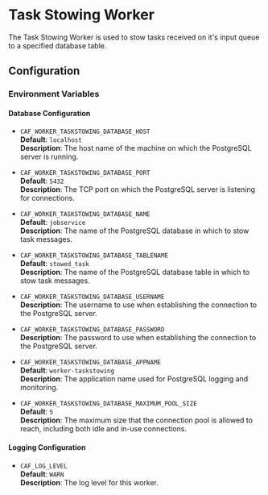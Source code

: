 # Task Stowing Worker

The Task Stowing Worker is used to stow tasks received on it's input queue to a specified database table.

## Configuration

### Environment Variables

#### Database Configuration

* `CAF_WORKER_TASKSTOWING_DATABASE_HOST`  
    **Default**: `localhost`  
    **Description**: The host name of the machine on which the PostgreSQL server is running.

* `CAF_WORKER_TASKSTOWING_DATABASE_PORT`  
    **Default**: `5432`  
    **Description**: The TCP port on which the PostgreSQL server is listening for connections.

* `CAF_WORKER_TASKSTOWING_DATABASE_NAME`  
    **Default**: `jobservice`  
    **Description**: The name of the PostgreSQL database in which to stow task messages.

* `CAF_WORKER_TASKSTOWING_DATABASE_TABLENAME`  
    **Default**: `stowed_task`  
    **Description**: The name of the PostgreSQL database table in which to stow task messages.

* `CAF_WORKER_TASKSTOWING_DATABASE_USERNAME`  
    **Description**: The username to use when establishing the connection to the PostgreSQL server.

* `CAF_WORKER_TASKSTOWING_DATABASE_PASSWORD`  
    **Description**: The password to use when establishing the connection to the PostgreSQL server.

* `CAF_WORKER_TASKSTOWING_DATABASE_APPNAME`  
    **Default**: `worker-taskstowing`  
    **Description**: The application name used for PostgreSQL logging and monitoring.

* `CAF_WORKER_TASKSTOWING_DATABASE_MAXIMUM_POOL_SIZE`  
    **Default**: `5`  
    **Description**: The maximum size that the connection pool is allowed to reach, including both idle and in-use connections.

#### Logging Configuration

* `CAF_LOG_LEVEL`  
    **Default**: `WARN`  
    **Description**: The log level for this worker.
